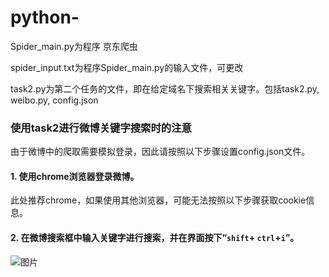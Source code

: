 # python-
Spider_main.py为程序  京东爬虫

spider_input.txt为程序Spider_main.py的输入文件，可更改

task2.py为第二个任务的文件，即在给定域名下搜索相关关键字。包括task2.py, weibo.py, config.json

### 使用task2进行微博关键字搜索时的注意
由于微博中的爬取需要模拟登录，因此请按照以下步骤设置config.json文件。

#### 1. 使用chrome浏览器登录微博。
此处推荐chrome，如果使用其他浏览器，可能无法按照以下步骤获取cookie信息。
#### 2. 在微博搜索框中输入关键字进行搜索，并在界面按下“`shift`+ `ctrl`+`i`”。

![图片](https://user-images.githubusercontent.com/68672834/187065052-69ef23e1-7b09-4477-ba52-5f02a8f2c52b.png)
